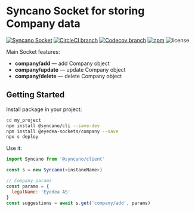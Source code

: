 # Syncano Socket for storing Company data

[![Syncano Socket](https://img.shields.io/badge/syncano-socket-blue.svg)](https://syncano.io)
[![CircleCI branch](https://img.shields.io/circleci/project/github/eyedea-io/syncano-socket-company/master.svg)](https://circleci.com/gh/eyedea-io/syncano-socket-company/tree/master)
[![Codecov branch](https://img.shields.io/codecov/c/github/eyedea-io/syncano-socket-company/master.svg)](https://codecov.io/github/eyedea-io/syncano-socket-company/)
[![npm](https://img.shields.io/npm/dw/@eyedea-sockets/company.svg)](https://www.npmjs.com/package/@eyedea-sockets/company)
![license](https://img.shields.io/github/license/eyedea-io/syncano-socket-company.svg)

Main Socket features:

* **company/add** — add Company object
* **company/update** — update Company object
* **company/delete** — delete Company object

## Getting Started

Install package in your project:

```sh
cd my_project
npm install @syncano/cli --save-dev
npm install @eyedea-sockets/company --save
npx s deploy
```

Use it:

```js
import Syncano from '@syncano/client'

const s = new Syncano(<instaneName>)

// Company params
const params = {
  legalName: 'Eyedea AS'
}
const suggestions = await s.get('company/add', params)

```
